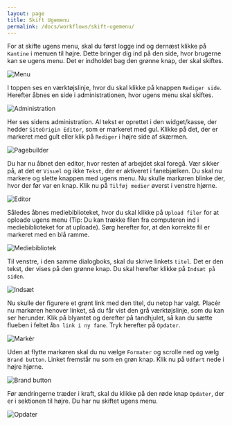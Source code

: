 ```yaml
---
layout: page
title: Skift Ugemenu
permalink: /docs/workflows/skift-ugemenu/
---
```

For at skifte ugens menu, skal du først logge ind og dernæst klikke på `Kantine` i menuen til højre. Dette bringer dig ind på den side, hvor brugerne kan se ugens menu. Det er indholdet bag den grønne knap, der skal skiftes.

![Menu](http://lpo.dk/brugerguide/img/menu.PNG)

I toppen ses en værktøjslinje, hvor du skal klikke på knappen `Rediger side`. Herefter åbnes en side i administrationen, hvor ugens menu skal skiftes.

![Administration](http://lpo.dk/brugerguide/img/admin.PNG)

Her ses sidens administration. Al tekst er oprettet i den widget/kasse, der hedder `SiteOrigin Editor`, som er markeret med gul. Klikke på det, der er markeret med gult eller klik på `Rediger` i højre side af skærmen.

![Pagebuilder](http://lpo.dk/brugerguide/img/pagebuilder.PNG)

Du har nu åbnet den editor, hvor resten af arbejdet skal foregå. Vær sikker på, at det er `Visuel` og ikke `Tekst`, der er aktiveret i fanebjælken. Du skal nu markere og slette knappen med ugens menu. Nu skulle markøren blinke der, hvor der før var en knap. Klik nu på `Tilføj medier` øverst i venstre hjørne.

![Editor](http://lpo.dk/brugerguide/img/editor.PNG)

Således åbnes mediebiblioteket, hvor du skal klikke på `Upload filer` for at oploade ugens menu (Tip: Du kan trække filen fra computeren ind i mediebiblioteket for at uploade). Sørg herefter for, at den korrekte fil er markeret med en blå ramme.

![Mediebibliotek](http://lpo.dk/brugerguide/img/mediebib.PNG)

Til venstre, i den samme dialogboks, skal du skrive linkets `titel`. Det er den tekst, der vises på den grønne knap. Du skal herefter klikke på `Indsæt på siden`.

![Indsæt](http://lpo.dk/brugerguide/img/indsaet.PNG)

Nu skulle der figurere et grønt link med den titel, du netop har valgt. Placér nu markøren henover linket, så du får vist den grå værktøjslinje, som du kan ser herunder. Klik på blyantet og derefter på tandhjulet, så kan du sætte flueben i feltet `Åbn link i ny fane`. Tryk herefter på `Opdater`.

![Markér](http://lpo.dk/brugerguide/img/marker.PNG)

Uden at flytte markøren skal du nu vælge `Formater` og scrolle ned og vælg `Brand button`. Linket fremstår nu som en grøn knap. Klik nu på `Udført` nede i højre hjørne.

![Brand button](http://lpo.dk/brugerguide/img/brand.PNG)

Før ændringerne træder i kraft, skal du klikke på den røde knap `Opdater`, der er i sektionen til højre. Du har nu skiftet ugens menu.

![Opdater](http://lpo.dk/brugerguide/img/opdater.PNG)
